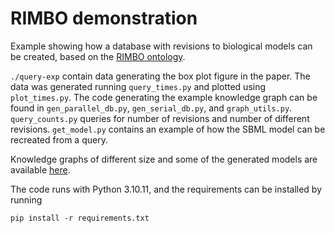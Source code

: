 # RIMBO demonstration
Example showing how a database with revisions to biological models can be created, based on the [RIMBO ontology](https://github.com/filipkro/rimbo).

`./query-exp` contain data generating the box plot figure in the paper. The data was generated running `query_times.py` and plotted using `plot_times.py`.
The code generating the example knowledge graph can be found in `gen_parallel_db.py`, `gen_serial_db.py`, and `graph_utils.py`.
`query_counts.py` queries for number of revisions and number of different revisions.
`get_model.py` contains an example of how the SBML model can be recreated from a query.

Knowledge graphs of different size and some of the generated models are available [here](﻿﻿﻿﻿https://chalmers-my.sharepoint.com/:f:/g/personal/filipkro_chalmers_se/EnaN4zOCQytNhOuXeZlP1OUBCNDk58lFUFewJobNqDLSiA?e=oyxXvo).

The code runs with Python 3.10.11, and the requirements can be installed by running 
```
pip install -r requirements.txt
```
